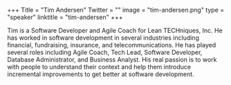 +++
Title = "Tim Andersen"
Twitter = ""
image = "tim-andersen.png"
type = "speaker"
linktitle = "tim-andersen"
+++

Tim is a Software Developer and Agile Coach for Lean TECHniques, Inc. He has worked in software development in several industries including financial, fundraising, insurance, and telecommunications. He has played several roles including Agile Coach, Tech Lead, Software Developer, Database Administrator, and Business Analyst. His real passion is to work with people to understand their context and help them introduce incremental improvements to get better at software development.
